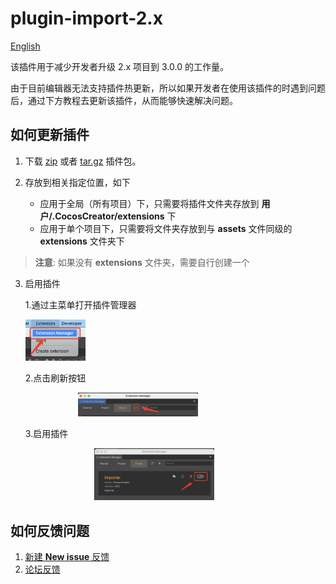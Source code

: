 # plugin-import-2.x

[English](https://github.com/cocos-creator/plugin-import-2.x/blob/main/readme/README.en.md)

该插件用于减少开发者升级 2.x 项目到 3.0.0 的工作量。

由于目前编辑器无法支持插件热更新，所以如果开发者在使用该插件的时遇到问题后，通过下方教程去更新该插件，从而能够快速解决问题。

## 如何更新插件

1. 下载 [zip](https://github.com/cocos-creator/plugin-import-2.x/archive/v1.0.zip) 或者 [tar.gz](https://github.com/cocos-creator/plugin-import-2.x/archive/v1.0.tar.gz) 插件包。

2. 存放到相关指定位置，如下
    - 应用于全局（所有项目）下，只需要将插件文件夹存放到 **用户/.CocosCreator/extensions** 下
    - 应用于单个项目下，只需要将文件夹存放到与 **assets** 文件同级的 **extensions** 文件夹下

> **注意**: 如果没有 **extensions** 文件夹，需要自行创建一个

3. 启用插件
    
    1.通过主菜单打开插件管理器
    
    <img src="./readme/image/main-menu.png" width="20%" height="20%"/>
    
    2.点击刷新按钮
    
    <img style="margin-left: 84px" src="./readme/image/update.png" width="40%" height="40%"/> 
    
    3.启用插件
    
    <img style="margin-left: 110px" src="./readme/image/open.png" width="40%" height="40%"/>

## 如何反馈问题

1. [新建 **New issue** 反馈](https://github.com/cocos-creator/plugin-import-2.x/issues/new) 
2. [论坛反馈](https://forum.cocos.org/c/Creator)
